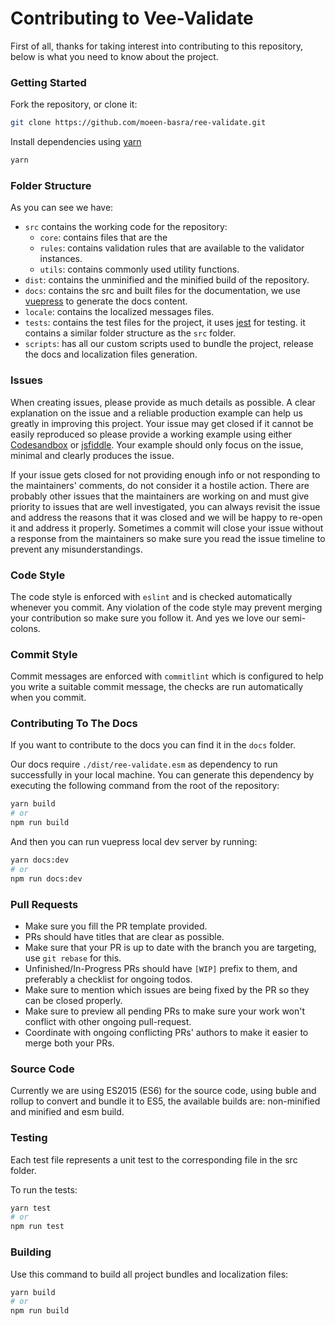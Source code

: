 # Contributing to Vee-Validate

First of all, thanks for taking interest into contributing to this repository, below is what you need to know about the project.

### Getting Started

Fork the repository, or clone it:

```bash
git clone https://github.com/moeen-basra/ree-validate.git
```

Install dependencies using [yarn](https://yarnpkg.com)

```bash
yarn
```

### Folder Structure

As you can see we have:

- `src` contains the working code for the repository:
  - `core`: contains files that are the
  - `rules`: contains validation rules that are available to the validator instances.
  - `utils`: contains commonly used utility functions.
- `dist`: contains the unminified and the minified build of the repository.
- `docs`: contains the src and built files for the documentation, we use [vuepress](https://vuepress.vuejs.org/) to generate the docs content.
- `locale`: contains the localized messages files.
- `tests`: contains the test files for the project, it uses [jest](https://github.com/facebook/jest) for testing. it contains a similar folder structure as the `src` folder.
- `scripts`: has all our custom scripts used to bundle the project, release the docs and localization files generation.

### Issues

When creating issues, please provide as much details as possible. A clear explanation on the issue and a reliable production example can help us greatly in improving this project. Your issue may get closed if it cannot be easily reproduced so please provide a working example using either [Codesandbox](https://codesandbox.io/) or [jsfiddle](https://jsfiddle.net/). Your example should only focus on the issue, minimal and clearly produces the issue.

If your issue gets closed for not providing enough info or not responding to the maintainers' comments, do not consider it a hostile action. There are probably other issues that the maintainers are working on and must give priority to issues that are well investigated, you can always revisit the issue and address the reasons that it was closed and we will be happy to re-open it and address it properly. Sometimes a commit will close your issue without a response from the maintainers so make sure you read the issue timeline to prevent any misunderstandings.

### Code Style

The code style is enforced with `eslint` and is checked automatically whenever you commit. Any violation of the code style may prevent merging your contribution so make sure you follow it. And yes we love our semi-colons.

### Commit Style

Commit messages are enforced with `commitlint` which is configured to help you write a suitable commit message, the checks are run automatically when you commit.

### Contributing To The Docs

If you want to contribute to the docs you can find it in the `docs` folder.

Our docs require `./dist/ree-validate.esm` as dependency to run successfully in your local machine. You can generate this dependency by executing the following command from the root of the repository:

```bash
yarn build
# or
npm run build
```

And then you can run vuepress local dev server by running:

```bash
yarn docs:dev
# or
npm run docs:dev
```

### Pull Requests

- Make sure you fill the PR template provided.
- PRs should have titles that are clear as possible.
- Make sure that your PR is up to date with the branch you are targeting, use `git rebase` for this.
- Unfinished/In-Progress PRs should have `[WIP]` prefix to them, and preferably a checklist for ongoing todos.
- Make sure to mention which issues are being fixed by the PR so they can be closed properly.
- Make sure to preview all pending PRs to make sure your work won't conflict with other ongoing pull-request.
- Coordinate with ongoing conflicting PRs' authors to make it easier to merge both your PRs.

### Source Code

Currently we are using ES2015 (ES6) for the source code, using buble and rollup to convert and bundle it to ES5, the available builds are: non-minified and minified and esm build.

### Testing

Each test file represents a unit test to the corresponding file in the src folder.

To run the tests:

```bash
yarn test
# or
npm run test
```

### Building

Use this command to build all project bundles and localization files:

```bash
yarn build
# or
npm run build
```
